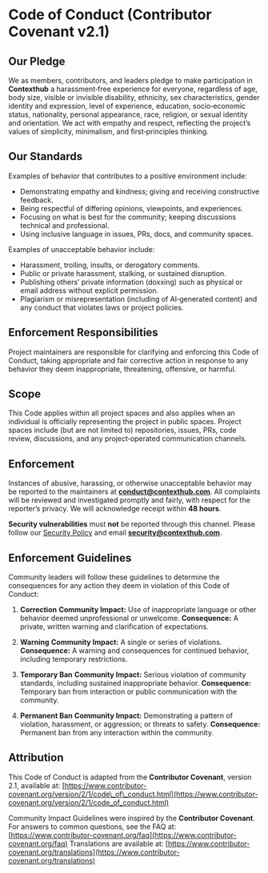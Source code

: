 # Code of Conduct (Contributor Covenant v2.1)

## Our Pledge

We as members, contributors, and leaders pledge to make participation in **Contexthub** a harassment‑free experience for everyone, regardless of age, body size, visible or invisible disability, ethnicity, sex characteristics, gender identity and expression, level of experience, education, socio‑economic status, nationality, personal appearance, race, religion, or sexual identity and orientation. We act with empathy and respect, reflecting the project’s values of simplicity, minimalism, and first‑principles thinking.

## Our Standards

Examples of behavior that contributes to a positive environment include:

* Demonstrating empathy and kindness; giving and receiving constructive feedback.
* Being respectful of differing opinions, viewpoints, and experiences.
* Focusing on what is best for the community; keeping discussions technical and professional.
* Using inclusive language in issues, PRs, docs, and community spaces.

Examples of unacceptable behavior include:

* Harassment, trolling, insults, or derogatory comments.
* Public or private harassment, stalking, or sustained disruption.
* Publishing others’ private information (doxxing) such as physical or email address without explicit permission.
* Plagiarism or misrepresentation (including of AI‑generated content) and any conduct that violates laws or project policies.

## Enforcement Responsibilities

Project maintainers are responsible for clarifying and enforcing this Code of Conduct, taking appropriate and fair corrective action in response to any behavior they deem inappropriate, threatening, offensive, or harmful.

## Scope

This Code applies within all project spaces and also applies when an individual is officially representing the project in public spaces. Project spaces include (but are not limited to) repositories, issues, PRs, code review, discussions, and any project‑operated communication channels.

## Enforcement

Instances of abusive, harassing, or otherwise unacceptable behavior may be reported to the maintainers at **[conduct@contexthub.com](mailto:conduct@contexthub.com)**. All complaints will be reviewed and investigated promptly and fairly, with respect for the reporter’s privacy. We will acknowledge receipt within **48 hours**.

**Security vulnerabilities** must **not** be reported through this channel. Please follow our [Security Policy](SECURITY.md) and email **[security@contexthub.com](mailto:security@contexthub.com)**.

## Enforcement Guidelines

Community leaders will follow these guidelines to determine the consequences for any action they deem in violation of this Code of Conduct:

1. **Correction**
   **Community Impact:** Use of inappropriate language or other behavior deemed unprofessional or unwelcome.
   **Consequence:** A private, written warning and clarification of expectations.

2. **Warning**
   **Community Impact:** A single or series of violations.
   **Consequence:** A warning and consequences for continued behavior, including temporary restrictions.

3. **Temporary Ban**
   **Community Impact:** Serious violation of community standards, including sustained inappropriate behavior.
   **Consequence:** Temporary ban from interaction or public communication with the community.

4. **Permanent Ban**
   **Community Impact:** Demonstrating a pattern of violation, harassment, or aggression; or threats to safety.
   **Consequence:** Permanent ban from any interaction within the community.

## Attribution

This Code of Conduct is adapted from the **Contributor Covenant**, version 2.1, available at:
[https://www.contributor-covenant.org/version/2/1/code\_of\_conduct.html](https://www.contributor-covenant.org/version/2/1/code_of_conduct.html)

Community Impact Guidelines were inspired by the **Contributor Covenant**.
For answers to common questions, see the FAQ at: [https://www.contributor-covenant.org/faq](https://www.contributor-covenant.org/faq)
Translations are available at: [https://www.contributor-covenant.org/translations](https://www.contributor-covenant.org/translations)
